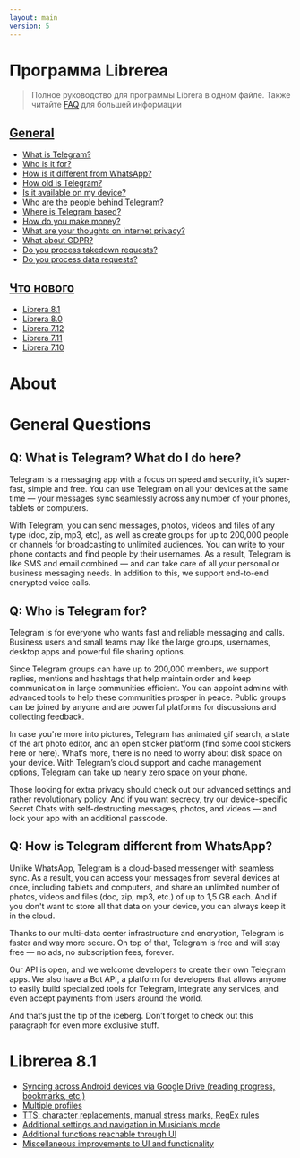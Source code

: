 ```yaml
---
layout: main
version: 5
---
```


# Программа Librerea

> Полное руководство для программы Librera в одном файле.
  Также читайте [FAQ](/faq) для большей информации
 
## [General](#g)

* [What is Telegram?](#g_1) 
* [Who is it for?](#g_2)
* [How is it different from WhatsApp?](#g_3)
* [How old is Telegram?](#)
* [Is it available on my device?](#)
* [Who are the people behind Telegram?](#)
* [Where is Telegram based?](#)
* [How do you make money?](#)
* [What are your thoughts on internet privacy?](#)
* [What about GDPR?](#)
* [Do you process takedown requests?](#)
* [Do you process data requests?](#)

## [Что нового](#n)
* [Librera 8.1](#n_81) 
* [Librera 8.0](#n_80) 
* [Librera 7.12](#n_1) 
* [Librera 7.11](#n_1) 
* [Librera 7.10](#n_1) 


# About


# <a name="g" /> General Questions

## <a name="g_1" /> Q: What is Telegram? What do I do here?
Telegram is a messaging app with a focus on speed and security, it’s super-fast, simple and free. 
You can use Telegram on all your devices at the same time — your messages sync seamlessly across any number of your phones, tablets or computers.

With Telegram, you can send messages, photos, videos and files of any type (doc, zip, mp3, etc), as well as create groups for up to 200,000 people or channels for broadcasting to unlimited audiences. 
You can write to your phone contacts and find people by their usernames. 
As a result, Telegram is like SMS and email combined — and can take care of all your personal or business messaging needs. In addition to this, we support end-to-end encrypted voice calls.



## <a name="g_2" /> Q: Who is Telegram for?
Telegram is for everyone who wants fast and reliable messaging and calls. Business users and small teams may like the large groups, usernames, desktop apps and powerful file sharing options.

Since Telegram groups can have up to 200,000 members, we support replies, mentions and hashtags that help maintain order and keep communication in large communities efficient. You can appoint admins with advanced tools to help these communities prosper in peace. Public groups can be joined by anyone and are powerful platforms for discussions and collecting feedback.

In case you're more into pictures, Telegram has animated gif search, a state of the art photo editor, and an open sticker platform (find some cool stickers here or here). What‘s more, there is no need to worry about disk space on your device. With Telegram’s cloud support and cache management options, Telegram can take up nearly zero space on your phone.

Those looking for extra privacy should check out our advanced settings and rather revolutionary policy. And if you want secrecy, try our device-specific Secret Chats with self-destructing messages, photos, and videos — and lock your app with an additional passcode.


## <a name="g_3" /> Q: How is Telegram different from WhatsApp?
Unlike WhatsApp, Telegram is a cloud-based messenger with seamless sync. As a result, you can access your messages from several devices at once, including tablets and computers, and share an unlimited number of photos, videos and files (doc, zip, mp3, etc.) of up to 1,5 GB each. And if you don't want to store all that data on your device, you can always keep it in the cloud.

Thanks to our multi-data center infrastructure and encryption, Telegram is faster and way more secure. On top of that, Telegram is free and will stay free — no ads, no subscription fees, forever.

Our API is open, and we welcome developers to create their own Telegram apps. We also have a Bot API, a platform for developers that allows anyone to easily build specialized tools for Telegram, integrate any services, and even accept payments from users around the world.

And that‘s just the tip of the iceberg. Don’t forget to check out this paragraph for even more exclusive stuff.


# <a name="n_81" /> Librerea 8.1

* [Syncing across Android devices via Google Drive (reading progress, bookmarks, etc.)](#) 
* [Multiple profiles](#) 
* [TTS: character replacements, manual stress marks, RegEx rules](#) 
* [Additional settings and navigation in Musician’s mode](#) 
* [Additional functions reachable through UI](#) 
* [Miscellaneous improvements to UI and functionality](#) 
